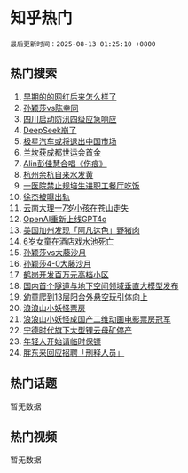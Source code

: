# 知乎热门

`最后更新时间：2025-08-13 01:25:10 +0800`

## 热门搜索

1. [早期的的网红后来怎么样了](https://www.zhihu.com/search?q=%E6%97%A9%E6%9C%9F%E7%9A%84%E7%9A%84%E7%BD%91%E7%BA%A2%E5%90%8E%E6%9D%A5%E6%80%8E%E4%B9%88%E6%A0%B7%E4%BA%86)
1. [孙颖莎vs陈幸同](https://www.zhihu.com/search?q=%E5%AD%99%E9%A2%96%E8%8E%8Evs%E9%99%88%E5%B9%B8%E5%90%8C)
1. [四川启动防汛四级应急响应](https://www.zhihu.com/search?q=%E5%9B%9B%E5%B7%9D%E5%90%AF%E5%8A%A8%E9%98%B2%E6%B1%9B%E5%9B%9B%E7%BA%A7%E5%BA%94%E6%80%A5%E5%93%8D%E5%BA%94)
1. [DeepSeek崩了](https://www.zhihu.com/search?q=DeepSeek%E5%B4%A9%E4%BA%86)
1. [极星汽车或将退出中国市场](https://www.zhihu.com/search?q=%E6%9E%81%E6%98%9F%E6%B1%BD%E8%BD%A6%E6%88%96%E5%B0%86%E9%80%80%E5%87%BA%E4%B8%AD%E5%9B%BD%E5%B8%82%E5%9C%BA)
1. [兰坎获成都世运会首金](https://www.zhihu.com/search?q=%E5%85%B0%E5%9D%8E%E8%8E%B7%E6%88%90%E9%83%BD%E4%B8%96%E8%BF%90%E4%BC%9A%E9%A6%96%E9%87%91)
1. [Alin彭佳慧合唱《伤痕》](https://www.zhihu.com/search?q=Alin%E5%BD%AD%E4%BD%B3%E6%85%A7%E5%90%88%E5%94%B1%E3%80%8A%E4%BC%A4%E7%97%95%E3%80%8B)
1. [杭州余杭自来水发黄](https://www.zhihu.com/search?q=%E6%9D%AD%E5%B7%9E%E4%BD%99%E6%9D%AD%E8%87%AA%E6%9D%A5%E6%B0%B4%E5%8F%91%E9%BB%84)
1. [一医院禁止规培生进职工餐厅吃饭](https://www.zhihu.com/search?q=%E4%B8%80%E5%8C%BB%E9%99%A2%E7%A6%81%E6%AD%A2%E8%A7%84%E5%9F%B9%E7%94%9F%E8%BF%9B%E8%81%8C%E5%B7%A5%E9%A4%90%E5%8E%85%E5%90%83%E9%A5%AD)
1. [徐杰被曝出轨](https://www.zhihu.com/search?q=%E5%BE%90%E6%9D%B0%E8%A2%AB%E6%9B%9D%E5%87%BA%E8%BD%A8)
1. [云南大理一7岁小孩在苍山走失](https://www.zhihu.com/search?q=%E4%BA%91%E5%8D%97%E5%A4%A7%E7%90%86%E4%B8%807%E5%B2%81%E5%B0%8F%E5%AD%A9%E5%9C%A8%E8%8B%8D%E5%B1%B1%E8%B5%B0%E5%A4%B1)
1. [OpenAI重新上线GPT4o](https://www.zhihu.com/search?q=OpenAI%E9%87%8D%E6%96%B0%E4%B8%8A%E7%BA%BFGPT4o)
1. [美国加州发现「阿凡达色」野猪肉](https://www.zhihu.com/search?q=%E7%BE%8E%E5%9B%BD%E5%8A%A0%E5%B7%9E%E5%8F%91%E7%8E%B0%E3%80%8C%E9%98%BF%E5%87%A1%E8%BE%BE%E8%89%B2%E3%80%8D%E9%87%8E%E7%8C%AA%E8%82%89)
1. [6岁女童在酒店戏水池死亡](https://www.zhihu.com/search?q=6%E5%B2%81%E5%A5%B3%E7%AB%A5%E5%9C%A8%E9%85%92%E5%BA%97%E6%88%8F%E6%B0%B4%E6%B1%A0%E6%AD%BB%E4%BA%A1)
1. [孙颖莎vs大藤沙月](https://www.zhihu.com/search?q=%E5%AD%99%E9%A2%96%E8%8E%8Evs%E5%A4%A7%E8%97%A4%E6%B2%99%E6%9C%88)
1. [孙颖莎4-0大藤沙月](https://www.zhihu.com/search?q=%E5%AD%99%E9%A2%96%E8%8E%8E4-0%E5%A4%A7%E8%97%A4%E6%B2%99%E6%9C%88)
1. [鹤岗开发百万元高档小区](https://www.zhihu.com/search?q=%E9%B9%A4%E5%B2%97%E5%BC%80%E5%8F%91%E7%99%BE%E4%B8%87%E5%85%83%E9%AB%98%E6%A1%A3%E5%B0%8F%E5%8C%BA)
1. [国内首个隧道与地下空间领域垂直大模型发布](https://www.zhihu.com/search?q=%E5%9B%BD%E5%86%85%E9%A6%96%E4%B8%AA%E9%9A%A7%E9%81%93%E4%B8%8E%E5%9C%B0%E4%B8%8B%E7%A9%BA%E9%97%B4%E9%A2%86%E5%9F%9F%E5%9E%82%E7%9B%B4%E5%A4%A7%E6%A8%A1%E5%9E%8B%E5%8F%91%E5%B8%83)
1. [幼童爬到13层阳台外悬空玩引体向上](https://www.zhihu.com/search?q=%E5%B9%BC%E7%AB%A5%E7%88%AC%E5%88%B013%E5%B1%82%E9%98%B3%E5%8F%B0%E5%A4%96%E6%82%AC%E7%A9%BA%E7%8E%A9%E5%BC%95%E4%BD%93%E5%90%91%E4%B8%8A)
1. [浪浪山小妖怪票房](https://www.zhihu.com/search?q=%E6%B5%AA%E6%B5%AA%E5%B1%B1%E5%B0%8F%E5%A6%96%E6%80%AA%E7%A5%A8%E6%88%BF)
1. [浪浪山小妖怪成国产二维动画电影票房冠军](https://www.zhihu.com/search?q=%E6%B5%AA%E6%B5%AA%E5%B1%B1%E5%B0%8F%E5%A6%96%E6%80%AA%E6%88%90%E5%9B%BD%E4%BA%A7%E4%BA%8C%E7%BB%B4%E5%8A%A8%E7%94%BB%E7%94%B5%E5%BD%B1%E7%A5%A8%E6%88%BF%E5%86%A0%E5%86%9B)
1. [宁德时代旗下大型锂云母矿停产](https://www.zhihu.com/search?q=%E5%AE%81%E5%BE%B7%E6%97%B6%E4%BB%A3%E6%97%97%E4%B8%8B%E5%A4%A7%E5%9E%8B%E9%94%82%E4%BA%91%E6%AF%8D%E7%9F%BF%E5%81%9C%E4%BA%A7)
1. [年轻人开始请临时保镖](https://www.zhihu.com/search?q=%E5%B9%B4%E8%BD%BB%E4%BA%BA%E5%BC%80%E5%A7%8B%E8%AF%B7%E4%B8%B4%E6%97%B6%E4%BF%9D%E9%95%96)
1. [胖东来回应招聘「刑释人员」](https://www.zhihu.com/search?q=%E8%83%96%E4%B8%9C%E6%9D%A5%E5%9B%9E%E5%BA%94%E6%8B%9B%E8%81%98%E3%80%8C%E5%88%91%E9%87%8A%E4%BA%BA%E5%91%98%E3%80%8D)

## 热门话题

暂无数据

## 热门视频

暂无数据